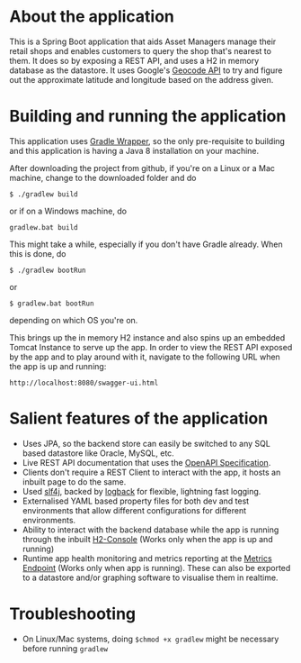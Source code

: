 # About the application
This is a Spring Boot application that aids Asset Managers manage their retail shops and enables customers to query the shop that's nearest to them. It does so by exposing a REST API, and uses a H2 in memory database as the datastore. It uses Google's [Geocode API](https://developers.google.com/maps/documentation/geocoding/intro) to try and figure out the approximate latitude and longitude based on the address given.

# Building and running the application
This application uses [Gradle Wrapper](https://docs.gradle.org/current/userguide/gradle_wrapper.html), so the only pre-requisite to building and this application is having a Java 8 installation on your machine.

 After downloading the project from github, if you're on a Linux or a Mac machine, change to the downloaded folder and do
 ```
 $ ./gradlew build
 ```
 or if on a Windows machine, do
 ```
 gradlew.bat build
 ```
 This might take a while, especially if you don't have Gradle already. When this is done, do
 ```
 $ ./gradlew bootRun
 ```
 or 
 ```
 $ gradlew.bat bootRun
 ```
 depending on which OS you're on.
 
 This brings up the in memory H2 instance and also spins up an embedded Tomcat Instance to serve up the app.
 In order to view the REST API exposed by the app and to play around with it, navigate to the following URL when the app is up and running:
 ```
 http://localhost:8080/swagger-ui.html
 ```
 # Salient features of the application
 * Uses JPA, so the backend store can easily be switched to any SQL based datastore like Oracle, MySQL, etc.
 * Live REST API documentation that uses the [OpenAPI Specification](https://github.com/OAI/OpenAPI-Specification).
 * Clients don't require a REST Client to interact with the app, it hosts an inbuilt page to do the same.
 * Used [slf4j](https://www.slf4j.org), backed by [logback](https://logback.qos.ch) for flexible, lightning fast logging.
 * Externalised YAML based property files for both dev and test environments that allow different configurations for different environments.
 * Ability to interact with the backend database while the app is running through the inbuilt [H2-Console](http://localhost:8080/h2-console) (Works only when the app is up and running)
 * Runtime app health monitoring and metrics reporting at the [Metrics Endpoint](http://localhost:8080/metrics) (Works only when app is running). These can also be exported to a datastore and/or graphing software to visualise them in realtime.
 
 # Troubleshooting
 * On Linux/Mac systems, doing `$chmod +x gradlew` might be necessary before running `gradlew`
